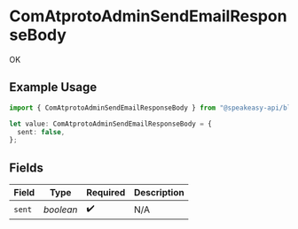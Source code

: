 # ComAtprotoAdminSendEmailResponseBody

OK

## Example Usage

```typescript
import { ComAtprotoAdminSendEmailResponseBody } from "@speakeasy-api/bluesky/models/operations";

let value: ComAtprotoAdminSendEmailResponseBody = {
  sent: false,
};
```

## Fields

| Field              | Type               | Required           | Description        |
| ------------------ | ------------------ | ------------------ | ------------------ |
| `sent`             | *boolean*          | :heavy_check_mark: | N/A                |